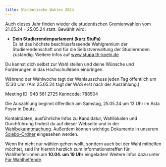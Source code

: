 ```yaml
---
title: Studentische Wahlen 2024
---
```


<!-- **!! DU BIST GEFRAGT !!** -->

Auch dieses Jahr finden wieder die studentischen Gremienwahlen vom 21.05.24 - 25.05.24 statt. Gewählt wird:

- **Dein Studierendenparlament (kurz StuPa)**  
  Es ist das höchste beschlussfassende Wahlgremium der Studierendenschaft und für die Selbstverwaltung der Studierenden zuständig.
  Weitere Infos auf www.stupa.th-koeln.de

Du kannst dich selbst zur Wahl stellen und deine Wünsche und Forderungen in das Hochschulleben einbringen.

<!--Du kannst einem der Wahllokale in der Woche vom **21.05.24 - 25.05.24** einen Besuch abstatten und wählst deine:n Kandidierende:n für das StuPa.-->

Während der Wahlwoche tagt der Wahlausschuss jeden Tag öffentlich um 15:30 Uhr. (Am 25.05.24 tagt der WAS erst nach der Auszählung.)

Meeting ID: 948 561 2725
Kenncode: 788504

Die Auszählung beginnt öffentlich am Samstag, 25.05.24 um 13 Uhr im Asta Foyer in Deutz.

Kontaktdaten, ausführliche Infos zu Kandidatur, Wahllokalen und Durchführung findest du auf dieser Webseite und in der [Wahlbekanntmachung](https://th-koeln.sciebo.de/s/tl45UsTiS54FtaQ).
Außerdem können wichtige Dokumente in unserem [Sciebo-Ordner](https://th-koeln.sciebo.de/s/tl45UsTiS54FtaQ) eingesehen werden.

Wenn Ihr nicht nur wählen gehen wollt, sondern auch bei der Wahl mithelfen möchtet, seid Ihr hiermit herzlich zum Informationstreffen für Wahlhelfer:innen am **10.04. um 19 Uhr** eingeladen! Weitere Infos dazu unter [Für Wahlhelfende](/fuer-wahlhelfende).

<!--Die Auslosung der Listenreihenfolge findet am **27.04.24 um 14:00** via Zoom statt.

Meeting ID: 948 561 2725
Kenncode: 788504-->

<!--_Amtliche Wahlergebnisse werden unter [Wahlergebnisse](/wahlergebnisse) spätestens ab dem 27. Mai 2024 zu finden sein._-->
